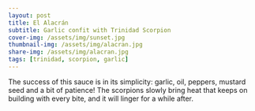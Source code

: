 ```yaml
---
layout: post
title: El Alacrán
subtitle: Garlic confit with Trinidad Scorpion
cover-img: /assets/img/sunset.jpg
thumbnail-img: /assets/img/alacran.jpg
share-img: /assets/img/alacran.jpg
tags: [trinidad, scorpion, garlic]
---
```


The success of this sauce is in its simplicity: garlic, oil, peppers, mustard seed and a bit of patience! 
The scorpions slowly bring heat that keeps on building with every bite, and it will linger for a while after. 
